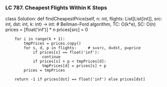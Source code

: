 ### LC 787. Cheapest Flights Within K Stops
class Solution:
    def findCheapestPrice(self, n: int, flights: List[List[int]], src: int, dst: int, k: int) -> int:
        # Bellman-Ford algorithm, TC: O(k*e), SC: O(n)
        prices = [float('inf')] * n
        prices[src] = 0

        for i in range(k + 1):
            tmpPrices = prices.copy()
            for s, d, p in flights:     # s=src, d=dst, p=price
                if prices[s] == float('inf'):
                    continue
                if prices[s] + p < tmpPrices[d]:
                    tmpPrices[d] = prices[s] + p
            prices = tmpPrices
        
        return -1 if prices[dst] == float('inf') else prices[dst]